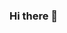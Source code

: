 ### Hi there 👋

<!--
**sukheAtsuraasa/sukheAtsuraasa** is a ✨ _special_ ✨ repository because its `README.md` (this file) appears on your GitHub profile.

Here are some ideas to get you started:

- 🔭 I’m currently working on ...
- 🌱 I’m currently learning ...
- 👯 I’m looking to collaborate on ...
- 🤔 I’m looking for help with ...
- 💬 Ask me about ...
- 📫 How to reach me: ...
- 😄 Pronouns: ...
- ⚡ Fun fact: ...
-->


<!--
### Github:
 <p><img align="left" src="https://github-readme-stats.vercel.app/api/top-langs?username=sukheAtsuraasa&show_icons=true&theme=dark&locale=en&layout=compact" alt="sukheAtsuraasa" /></p>
-->
